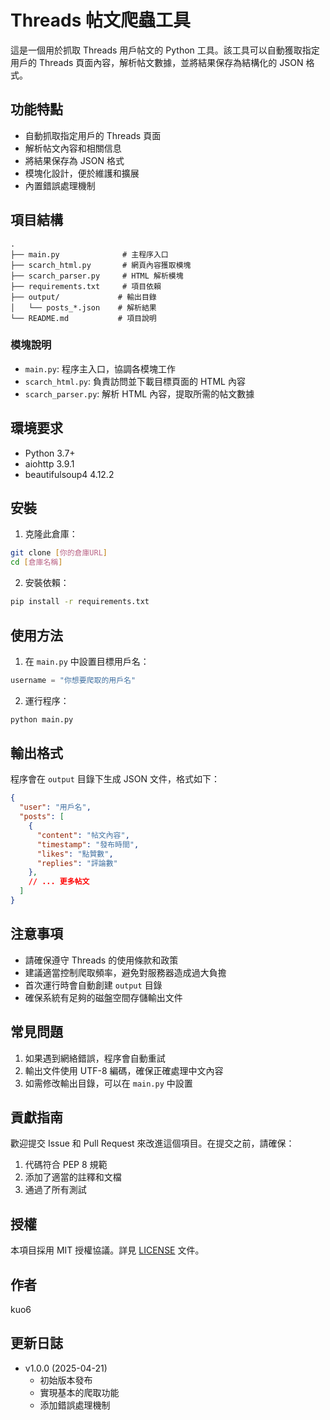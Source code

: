 # Threads 帖文爬蟲工具

這是一個用於抓取 Threads 用戶帖文的 Python 工具。該工具可以自動獲取指定用戶的 Threads 頁面內容，解析帖文數據，並將結果保存為結構化的 JSON 格式。

## 功能特點

- 自動抓取指定用戶的 Threads 頁面
- 解析帖文內容和相關信息
- 將結果保存為 JSON 格式
- 模塊化設計，便於維護和擴展
- 內置錯誤處理機制

## 項目結構

```
.
├── main.py              # 主程序入口
├── scarch_html.py       # 網頁內容獲取模塊
├── scarch_parser.py     # HTML 解析模塊
├── requirements.txt     # 項目依賴
├── output/             # 輸出目錄
│   └── posts_*.json    # 解析結果
└── README.md           # 項目說明
```

### 模塊說明

- `main.py`: 程序主入口，協調各模塊工作
- `scarch_html.py`: 負責訪問並下載目標頁面的 HTML 內容
- `scarch_parser.py`: 解析 HTML 內容，提取所需的帖文數據

## 環境要求

- Python 3.7+
- aiohttp 3.9.1
- beautifulsoup4 4.12.2

## 安裝

1. 克隆此倉庫：
```bash
git clone [你的倉庫URL]
cd [倉庫名稱]
```

2. 安裝依賴：
```bash
pip install -r requirements.txt
```

## 使用方法

1. 在 `main.py` 中設置目標用戶名：
```python
username = "你想要爬取的用戶名"
```

2. 運行程序：
```bash
python main.py
```

## 輸出格式

程序會在 `output` 目錄下生成 JSON 文件，格式如下：

```json
{
  "user": "用戶名",
  "posts": [
    {
      "content": "帖文內容",
      "timestamp": "發布時間",
      "likes": "點贊數",
      "replies": "評論數"
    },
    // ... 更多帖文
  ]
}
```

## 注意事項

- 請確保遵守 Threads 的使用條款和政策
- 建議適當控制爬取頻率，避免對服務器造成過大負擔
- 首次運行時會自動創建 `output` 目錄
- 確保系統有足夠的磁盤空間存儲輸出文件

## 常見問題

1. 如果遇到網絡錯誤，程序會自動重試
2. 輸出文件使用 UTF-8 編碼，確保正確處理中文內容
3. 如需修改輸出目錄，可以在 `main.py` 中設置

## 貢獻指南

歡迎提交 Issue 和 Pull Request 來改進這個項目。在提交之前，請確保：

1. 代碼符合 PEP 8 規範
2. 添加了適當的註釋和文檔
3. 通過了所有測試

## 授權

本項目採用 MIT 授權協議。詳見 [LICENSE](LICENSE) 文件。

## 作者

kuo6

## 更新日誌

- v1.0.0 (2025-04-21)
  - 初始版本發布
  - 實現基本的爬取功能
  - 添加錯誤處理機制 